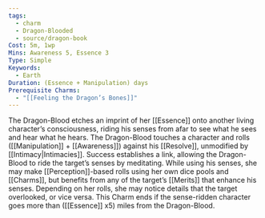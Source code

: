 ```yaml
---
tags:
  - charm
  - Dragon-Blooded
  - source/dragon-book
Cost: 5m, 1wp
Mins: Awareness 5, Essence 3
Type: Simple
Keywords:
  - Earth
Duration: (Essence + Manipulation) days
Prerequisite Charms:
  - "[[Feeling the Dragon’s Bones]]"
---
```

The Dragon-Blood etches an imprint of her [[Essence]] onto another living character’s consciousness, riding his senses from afar to see what he sees and hear what he hears. The Dragon-Blood touches a character and rolls ([[Manipulation]] + [[Awareness]]) against his [[Resolve]], unmodified by [[Intimacy|Intimacies]]. Success establishes a link, allowing the Dragon-Blood to ride the target’s senses by meditating. While using his senses, she may make [[Perception]]-based rolls using her own dice pools and [[Charms]], but benefits from any of the target’s [[Merits]] that enhance his senses. Depending on her rolls, she may notice details that the target overlooked, or vice versa. This Charm ends if the sense-ridden character goes more than ([[Essence]] x5) miles from the Dragon-Blood.